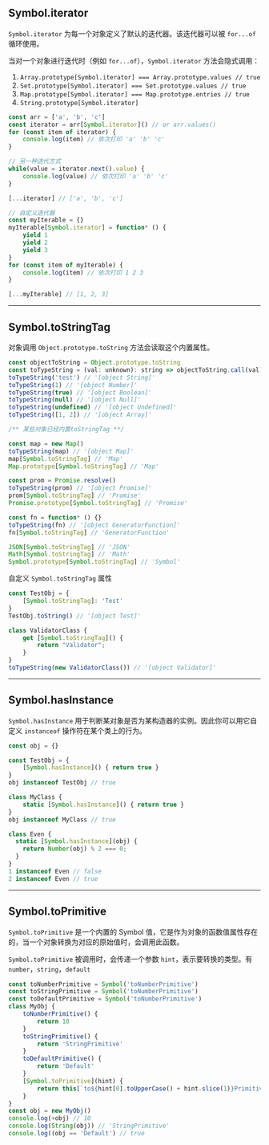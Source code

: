 ## Symbol.iterator
`Symbol.iterator` 为每一个对象定义了默认的迭代器。该迭代器可以被 `for...of` 循环使用。

当对一个对象进行迭代时（例如 `for...of`），`Symbol.iterator` 方法会隐式调用：
1. `Array.prototype[Symbol.iterator] === Array.prototype.values // true`
2. `Set.prototype[Symbol.iterator] === Set.prototype.values // true`
3. `Map.prototype[Symbol.iterator] === Map.prototype.entries // true`
4. `String.prototype[Symbol.iterator]`

``` javascript
const arr = ['a', 'b', 'c']
const iterator = arr[Symbol.iterator]() // or arr.values()
for (const item of iterator) {
    console.log(item) // 依次打印 'a' 'b' 'c'
}

// 另一种迭代方式
while(value = iterator.next().value) {
    console.log(value) // 依次打印 'a' 'b' 'c'
}

[...iterator] // ['a', 'b', 'c']
```

``` javascript
// 自定义迭代器
const myIterable = {}
myIterable[Symbol.iterator] = function* () {
    yield 1
    yield 2
    yield 3
}
for (const item of myIterable) {
    console.log(item) // 依次打印 1 2 3
}

[...myIterable] // [1, 2, 3]
```
---

## Symbol.toStringTag
对象调用 `Object.prototype.toString` 方法会读取这个内置属性。

``` javascript
const objectToString = Object.prototype.toString
const toTypeString = (val: unknown): string => objectToString.call(val)
toTypeString('test') // '[object String]'
toTypeString(1) // '[object Number]'
toTypeString(true) // '[object Boolean]'
toTypeString(null) // '[object Null]'
toTypeString(undefined) // '[object Undefined]'
toTypeString([1, 2]) // '[object Array]'

/** 某些对象已经内置toStringTag **/

const map = new Map()
toTypeString(map) // '[object Map]'
map[Symbol.toStringTag] // 'Map'
Map.prototype[Symbol.toStringTag] // 'Map'

const prom = Promise.resolve()
toTypeString(prom) // '[object Promise]'
prom[Symbol.toStringTag] // 'Promise'
Promise.prototype[Symbol.toStringTag] // 'Promise'

const fn = function* () {}
toTypeString(fn) // '[object GeneratorFunction]'
fn[Symbol.toStringTag] // 'GeneratorFunction'

JSON[Symbol.toStringTag] // 'JSON'
Math[Symbol.toStringTag] // 'Math'
Symbol.prototype[Symbol.toStringTag] // 'Symbol'
```

自定义 `Symbol.toStringTag` 属性
``` javascript
const TestObj = {
    [Symbol.toStringTag]: 'Test'
}
TestObj.toString() // '[object Test]'

class ValidatorClass {
    get [Symbol.toStringTag]() {
        return "Validator";
    }
}
toTypeString(new ValidatorClass()) // '[object Validator]'
```
---

## Symbol.hasInstance
`Symbol.hasInstance` 用于判断某对象是否为某构造器的实例。因此你可以用它自定义 `instanceof` 操作符在某个类上的行为。

``` javascript
const obj = {}

const TestObj = {
    [Symbol.hasInstance]() { return true }
}
obj instanceof TestObj // true

class MyClass {
    static [Symbol.hasInstance]() { return true }
}
obj instanceof MyClass // true

class Even {
  static [Symbol.hasInstance](obj) {
    return Number(obj) % 2 === 0;
  }
}
1 instanceof Even // false
2 instanceof Even // true
```
---

## Symbol.toPrimitive
`Symbol.toPrimitive` 是一个内置的 Symbol 值，它是作为对象的函数值属性存在的，当一个对象转换为对应的原始值时，会调用此函数。

`Symbol.toPrimitive` 被调用时，会传递一个参数 `hint`，表示要转换的类型。有 `number`，`string`，`default`
``` javascript
const toNumberPrimitive = Symbol('toNumberPrimitive')
const toStringPrimitive = Symbol('toNumberPrimitive')
const toDefaultPrimitive = Symbol('toNumberPrimitive')
class MyObj {
    toNumberPrimitive() {
        return 10
    }
    toStringPrimitive() {
        return 'StringPrimitive'
    }
    toDefaultPrimitive() {
        return 'Default'
    }
    [Symbol.toPrimitive](hint) {
        return this[`to${hint[0].toUpperCase() + hint.slice(1)}Primitive`]()
    }
}
const obj = new MyObj()
console.log(+obj) // 10
console.log(String(obj)) // 'StringPrimitive'
console.log((obj == 'Default') // true
```